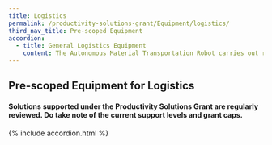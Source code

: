 ```yaml
---
title: Logistics
permalink: /productivity-solutions-grant/Equipment/logistics/
third_nav_title: Pre-scoped Equipment
accordion:
  - title: General Logistics Equipment
    content: The Autonomous Material Transportation Robot carries out repetitive handling processes such as the transportation of warehouse cargo and pallet independently and reliably within warehouse and manufacturing environment.Solution may be semi-autonomous to transport the material movement between locations. The robot movement could be operated with line-track technology, follow-me technology or manually controlled.Grant support 80% of cost of equipment, up to $30,000 grant<br/><br/><a href='/productivity-solutions-grant/solutionrepo/solution24' target='_blank' style='color:#037e8a'>Autonomous Material Transportation Robot</a><br/><br/><br/>Mobile Computer transforms paper-based data recording and manually inventory counting into automate electronic data capture and transmission. Integrated with barcode scanner, RFID reader and wireless connectivity, the mobile computer improve productivity when warehouse workers manage goods.Solution is highly recommended to be able to integrate with applicant existing inventory or warehouse management system.Grant support 80% of cost of equipment, up to $24,000 grant<br/><br/><a href='/productivity-solutions-grant/solutionrepo/solution73' target='_blank' style='color:#037e8a'>Mobile Computer (Warehouse application)</a><br/><br/><br/>The locking system leverages on functional elements of a lockset and the latest technologies to meet enterprise application demands. Solution helps to improve existing solution where reliable and flexible multiple access control is required for the secured spaces. The secure element provides tamper-proof security and stores all type of sensitive information. Solution leverages on industry standard encryption technologies.Grant support 80% of cost of equipment, up to $16,000 grant<br/><br/><a href='/productivity-solutions-grant/solutionrepo/solution120' target='_blank' style='color:#037e8a'>Secure Locking System for Access Control</a><br/><br/><br/>The Static Parcel Dimension, Weight and Scan Equipment profiles parcel based on weight, volume, dimension and bar code information of freight for courier, postal and cargo industry as well as warehouse quickly and accurately . The equipment improves the handling process by taking quick measurement and automatically transferring the data so there is no slowdown in the operations.Grant support 80% of cost of equipment, up to $17,000 grant<br/><br/><a href='/productivity-solutions-grant/solutionrepo/solution760' target='_blank' style='color:#037e8a'>Static Parcel Dimension, Weight and Scan Equipment</a><br/><br/><br/>The Smart Cabinet provides continuous stock monitoring and access control to the inventory stored in the Smart Cabinet. User information and usage can be retrieved for tracking and monitoring purpose. The storage system is ideal for storing of consumables and high value items.Grant Support Direct Purchase 80% of cost of equipment, up to $21,000 grant Subscription/Leasing 80% of cost of equipment, up to $8,000/unit/year<br/><br/><a href='/productivity-solutions-grant/solutionrepo/solution761' target='_blank' style='color:#037e8a'>Smart Cabinet</a><br/><br/><br/>This powered pallet truck is used to transport loads within warehouses, factories. It improves the overall movement control and reduces the amount of effort an operator needs to use when moving loads, as compared to conventional carts and pallet trucks. The equipment can transport palletised goods of approximately 1000 to 1500 kg.Grant support 80% of cost of equipment, up to $2,600 grant per unit.<br/><br/><a href='/productivity-solutions-grant/solutionrepo/solution1417' target='_blank' style='color:#037e8a'>Electric Pedestrian Pallet Truck</a><br/>
---
```


## Pre-scoped Equipment for Logistics

#### Solutions supported under the Productivity Solutions Grant are regularly reviewed. Do take note of the current support levels and grant caps.

{% include accordion.html %}

